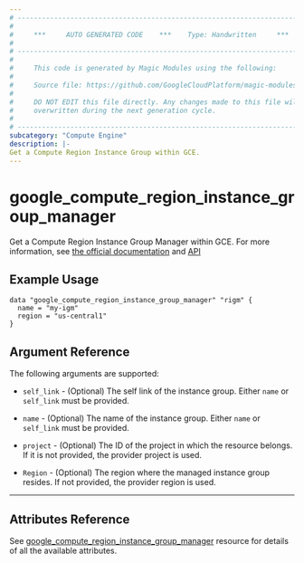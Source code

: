 ```yaml
---
# ----------------------------------------------------------------------------
#
#     ***     AUTO GENERATED CODE    ***    Type: Handwritten     ***
#
# ----------------------------------------------------------------------------
#
#     This code is generated by Magic Modules using the following:
#
#     Source file: https://github.com/GoogleCloudPlatform/magic-modules/tree/main/mmv1/third_party/terraform/website/docs/d/compute_region_instance_group_manager.html.markdown
#
#     DO NOT EDIT this file directly. Any changes made to this file will be
#     overwritten during the next generation cycle.
#
# ----------------------------------------------------------------------------
subcategory: "Compute Engine"
description: |-
Get a Compute Region Instance Group within GCE.
---
```


# google_compute_region_instance_group_manager

Get a Compute Region Instance Group Manager within GCE.
For more information, see [the official documentation](https://cloud.google.com/compute/docs/instance-groups/distributing-instances-with-regional-instance-groups)
and [API](https://cloud.google.com/compute/docs/reference/rest/v1/regionInstanceGroupManagers)

## Example Usage

```hcl
data "google_compute_region_instance_group_manager" "rigm" {
  name = "my-igm"
  region = "us-central1"
}
```

## Argument Reference

The following arguments are supported:

* `self_link` - (Optional) The self link of the instance group. Either `name` or `self_link` must be provided.

* `name` - (Optional) The name of the instance group. Either `name` or `self_link` must be provided.

* `project` - (Optional) The ID of the project in which the resource belongs. If it is not provided, the provider project is used.

* `Region` - (Optional) The region where the managed instance group resides. If not provided, the provider region is used.

---

## Attributes Reference

See [google_compute_region_instance_group_manager](https://registry.terraform.io/providers/hashicorp/google/latest/docs/resources/compute_region_instance_group_manager) resource for details of all the available attributes.
